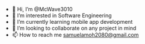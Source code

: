 - 👋 Hi, I’m @McWave3010
- 👀 I’m interested in Software Engineering
- 🌱 I’m currently learning mobile app development
- 💞️ I’m looking to collaborate on any project in mind
- 📫 How to reach me samuelamoh2080@gmail.com

<!---
McWave3010/McWave3010 is a ✨ special ✨ repository because its `README.md` (this file) appears on your GitHub profile.
You can click the Preview link to take a look at your changes.
--->
